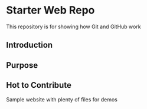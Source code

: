 # Starter Web Repo

This repository is for showing how Git and GitHub work

## Introduction

## Purpose

## Hot to Contribute

Sample website with plenty of files for demos